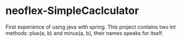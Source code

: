 # neoflex-SimpleCaclculator
First experience of using java with spring. 
This project contains two int methods: plus(a, b) and minus(a, b), their names speaks for itself.
